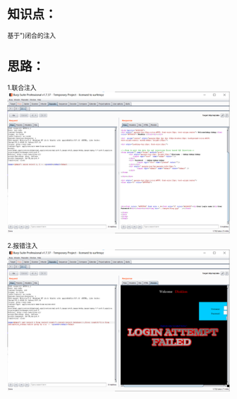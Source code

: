 # 知识点：
基于")闭合的注入
# 思路：
1.联合注入<br />![image.png](./images/20231017_2352271760.png)

2.报错注入<br />![image.png](./images/20231017_2352284787.png)
